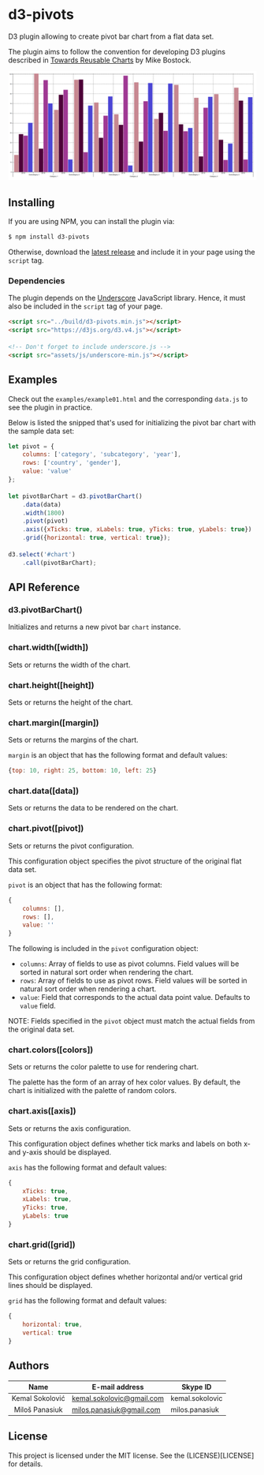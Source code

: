 # d3-pivots

D3 plugin allowing to create pivot bar chart from a flat data set.

The plugin aims to follow the convention for developing D3 plugins described in [Towards Reusable Charts](https://bost.ocks.org/mike/chart/) by Mike Bostock.

![Example01](images/d3-pivot-example01.png)

## Installing

If you are using NPM, you can install the plugin via:

```sh
$ npm install d3-pivots
```

Otherwise, download the [latest release](https://github.com/ksokolovic/d3-pivots/releases/latest) and include it in your page using the `script` tag.

### Dependencies

The plugin depends on the [Underscore](https://underscorejs.org/) JavaScript library. Hence, it must also be included in the `script` tag of your page.

```html
<script src="../build/d3-pivots.min.js"></script>
<script src="https://d3js.org/d3.v4.js"></script>

<!-- Don't forget to include underscore.js -->
<script src="assets/js/underscore-min.js"></script>
```

## Examples

Check out the `examples/example01.html` and the corresponding `data.js` to see the plugin in practice. 

Below is listed the snipped that's used for initializing the pivot bar chart with the sample data set:

```js
let pivot = {
    columns: ['category', 'subcategory', 'year'],
    rows: ['country', 'gender'],
    value: 'value'
};

let pivotBarChart = d3.pivotBarChart()
    .data(data)
    .width(1800)
    .pivot(pivot)
    .axis({xTicks: true, xLabels: true, yTicks: true, yLabels: true})
    .grid({horizontal: true, vertical: true});

d3.select('#chart')
    .call(pivotBarChart);
```

## API Reference

### d3.pivotBarChart()

Initializes and returns a new pivot bar `chart` instance.

### chart.width([width])

Sets or returns the width of the chart.

### chart.height([height])

Sets or returns the height of the chart.

### chart.margin([margin])

Sets or returns the margins of the chart.

`margin` is an object that has the following format and default values: 

```js
{top: 10, right: 25, bottom: 10, left: 25}
```

### chart.data([data])

Sets or returns the data to be rendered on the chart.

### chart.pivot([pivot])

Sets or returns the pivot configuration. 

This configuration object specifies the pivot structure of the original flat data set.

`pivot` is an object that has the following format:

```js
{
    columns: [],
    rows: [],
    value: ''
}
```

The following is included in the `pivot` configuration object:

- `columns`: Array of fields to use as pivot columns. Field values will be sorted in natural sort order when rendering the chart.
- `rows`: Array of fields to use as pivot rows. Field values will be sorted in natural sort order when rendering a chart.
- `value`: Field that corresponds to the actual data point value. Defaults to `value` field.

NOTE: Fields specified in the `pivot` object must match the actual fields from the original data set.

### chart.colors([colors])

Sets or returns the color palette to use for rendering chart. 

The palette has the form of an array of hex color values. By default, the chart is initialized with the palette of random colors.

### chart.axis([axis])

Sets or returns the axis configuration.

This configuration object defines whether tick marks and labels on both x- and y-axis should be displayed. 

`axis` has the following format and default values: 

```js
{
    xTicks: true, 
    xLabels: true, 
    yTicks: true, 
    yLabels: true
}
```

### chart.grid([grid])

Sets or returns the grid configuration.

This configuration object defines whether horizontal and/or vertical grid lines should be displayed. 

`grid` has the following format and default values:

```js
{
    horizontal: true,
    vertical: true
}
```

## Authors

 Name                | E-mail address            | Skype ID
:-------------------:|---------------------------|----------------
 Kemal Sokolović     | kemal.sokolovic@gmail.com | kemal.sokolovic
 Miloš Panasiuk      | milos.panasiuk@gmail.com  | milos.panasiuk

## License

This project is licensed under the MIT license. See the (LICENSE)[LICENSE] for details.